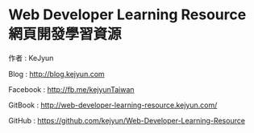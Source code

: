 # Web Developer Learning Resource 網頁開發學習資源

作者 : KeJyun

Blog : http://blog.kejyun.com

Facebook : http://fb.me/kejyunTaiwan

GitBook : http://web-developer-learning-resource.kejyun.com/

GitHub : https://github.com/kejyun/Web-Developer-Learning-Resource
